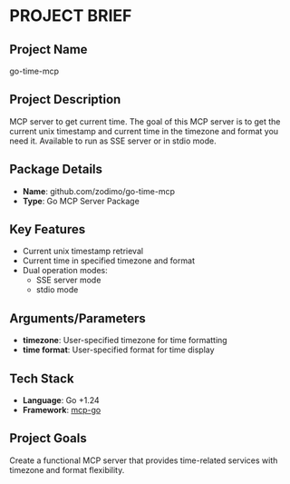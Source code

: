 # PROJECT BRIEF

## Project Name
go-time-mcp

## Project Description
MCP server to get current time. The goal of this MCP server is to get the current unix timestamp and current time in the timezone and format you need it. Available to run as SSE server or in stdio mode.

## Package Details
- **Name**: github.com/zodimo/go-time-mcp
- **Type**: Go MCP Server Package

## Key Features
- Current unix timestamp retrieval
- Current time in specified timezone and format
- Dual operation modes:
  - SSE server mode
  - stdio mode

## Arguments/Parameters
- **timezone**: User-specified timezone for time formatting
- **time format**: User-specified format for time display

## Tech Stack
- **Language**: Go +1.24
- **Framework**: [mcp-go](https://github.com/mark3labs/mcp-go)

## Project Goals
Create a functional MCP server that provides time-related services with timezone and format flexibility. 